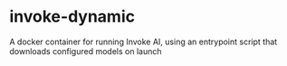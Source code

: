 # invoke-dynamic
A docker container for running Invoke AI, using an entrypoint script that downloads configured models on launch
